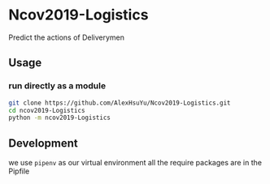 # Ncov2019-Logistics

Predict the actions of  Deliverymen

## Usage
### run directly as a module
```bash
git clone https://github.com/AlexHsuYu/Ncov2019-Logistics.git
cd ncov2019-Logistics
python -m ncov2019-Logistics
```

## Development
we use `pipenv` as our virtual environment 
all the require packages are in the Pipfile
